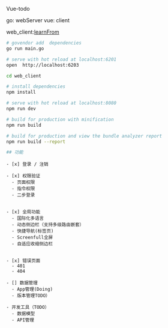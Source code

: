 Vue-todo

go: webServer
vue: client

web_client:[learnFrom](https://github.com/PanJiaChen/vue-element-admin/blob/master/README.zh-CN.md)

``` bash
# govendor add  dependencies
go run main.go

# serve with hot reload at localhost:6201
open  http://localhost:6203 

cd web_client

# install dependencies
npm install

# serve with hot reload at localhost:8080
npm run dev

# build for production with minification
npm run build

# build for production and view the bundle analyzer report
npm run build --report

## 功能

```

```
- [x] 登录 / 注销

- [x] 权限验证
  - 页面权限
  - 指令权限
  - 二步登录


- [x] 全局功能
  - 国际化多语言
  - 动态侧边栏（支持多级路由嵌套）
  - 快捷导航(标签页)
  - Screenfull全屏
  - 自适应收缩侧边栏


- [x] 错误页面
  - 401
  - 404

- [] 数据管理
  - App管理(Doing)
  - 版本管理TODO）

- 开发工具（TODO）
  - 数据模型
  - API管理

```
